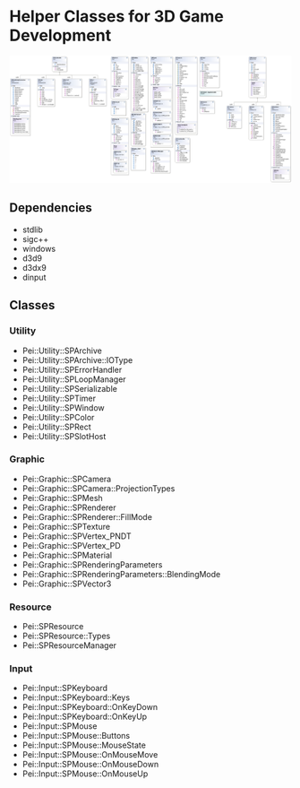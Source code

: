 # Helper Classes for 3D Game Development

![](https://raw.githubusercontent.com/sajjad-shirazy/Pei/4dbb298f/MSVS2008/ClassDiagram1.png)

## Dependencies
- stdlib
- sigc++
- windows
- d3d9
- d3dx9
- dinput

## Classes
### Utility
- Pei::Utility::SPArchive
- Pei::Utility::SPArchive::IOType
- Pei::Utility::SPErrorHandler
- Pei::Utility::SPLoopManager
- Pei::Utility::SPSerializable
- Pei::Utility::SPTimer
- Pei::Utility::SPWindow
- Pei::Utility::SPColor
- Pei::Utility::SPRect
- Pei::Utility::SPSlotHost

### Graphic
- Pei::Graphic::SPCamera
- Pei::Graphic::SPCamera::ProjectionTypes
- Pei::Graphic::SPMesh
- Pei::Graphic::SPRenderer
- Pei::Graphic::SPRenderer::FillMode
- Pei::Graphic::SPTexture
- Pei::Graphic::SPVertex_PNDT
- Pei::Graphic::SPVertex_PD
- Pei::Graphic::SPMaterial
- Pei::Graphic::SPRenderingParameters
- Pei::Graphic::SPRenderingParameters::BlendingMode
- Pei::Graphic::SPVector3

### Resource
- Pei::SPResource
- Pei::SPResource::Types
- Pei::SPResourceManager

### Input
- Pei::Input::SPKeyboard
- Pei::Input::SPKeyboard::Keys
- Pei::Input::SPKeyboard::OnKeyDown
- Pei::Input::SPKeyboard::OnKeyUp
- Pei::Input::SPMouse
- Pei::Input::SPMouse::Buttons
- Pei::Input::SPMouse::MouseState
- Pei::Input::SPMouse::OnMouseMove
- Pei::Input::SPMouse::OnMouseDown
- Pei::Input::SPMouse::OnMouseUp